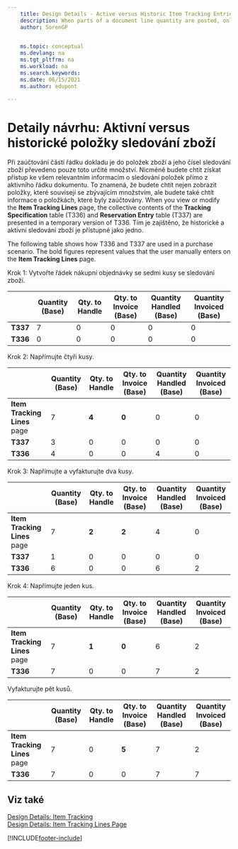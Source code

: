 ```yaml
---
    title: Design Details - Active versus Historic Item Tracking Entries
    description: When parts of a document line quantity are posted, only that quantity is transferred to the item ledger entries and its item tracking numbers.
    author: SorenGP

    
    ms.topic: conceptual
    ms.devlang: na
    ms.tgt_pltfrm: na
    ms.workload: na
    ms.search.keywords:
    ms.date: 06/15/2021
    ms.author: edupont

---
```

# Detaily návrhu: Aktivní versus historické položky sledování zboží
Při zaúčtování částí řádku dokladu je do položek zboží a jeho čísel sledování zboží převedeno pouze toto určité množství. Nicméně budete chtít získat přístup ke všem relevantním informacím o sledování položek přímo z aktivního řádku dokumentu. To znamená, že budete chtít nejen zobrazit položky, které souvisejí se zbývajícím množstvím, ale budete také chtít informace o položkách, které byly zaúčtovány. When you view or modify the **Item Tracking Lines** page, the collective contents of the **Tracking Specification** table (T336) and **Reservation Entry** table (T337) are presented in a temporary version of T336. Tím je zajištěno, že historické a aktivní sledování zboží je přístupné jako jedno.

The following table shows how T336 and T337 are used in a purchase scenario. The bold figures represent values that the user manually enters on the **Item Tracking Lines** page.

Krok 1: Vytvořte řádek nákupní objednávky se sedmi kusy se sledování zboží.

||**Quantity (Base)**|**Qty. to Handle**|**Qty. to Invoice (Base)**|**Quantity Handled (Base)**|**Quantity Invoiced (Base)**|  
|-|----------------------------------------------|--------------------------------------------|------------------------------------------------------|-------------------------------------------------------|--------------------------------------------------------|  
|**T337**|7|0|0|0|0|  
|**T336**|0|0|0|0|0|

Krok 2: Napřímujte čtyři kusy.

||**Quantity (Base)**|**Qty. to Handle**|**Qty. to Invoice (Base)**|**Quantity Handled (Base)**|**Quantity Invoiced (Base)**|  
|-|----------------------------------------------|--------------------------------------------|------------------------------------------------------|-------------------------------------------------------|--------------------------------------------------------|  
|**Item Tracking Lines** page|7|**4**|**0**|0|0|  
|**T337**|3|0|0|0|0|  
|**T336**|4|0|0|4|0|

Krok 3: Napřímujte a vyfakturujte dva kusy.

||**Quantity (Base)**|**Qty. to Handle**|**Qty. to Invoice (Base)**|**Quantity Handled (Base)**|**Quantity Invoiced (Base)**|  
|-|----------------------------------------------|--------------------------------------------|------------------------------------------------------|-------------------------------------------------------|--------------------------------------------------------|  
|**Item Tracking Lines** page|7|**2**|**2**|4|0|  
|**T337**|1|0|0|0|0|  
|**T336**|6|0|0|6|2|

Krok 4: Napřímujte jeden kus.

||**Quantity (Base)**|**Qty. to Handle**|**Qty. to Invoice (Base)**|**Quantity Handled (Base)**|**Quantity Invoiced (Base)**|  
|-|----------------------------------------------|--------------------------------------------|------------------------------------------------------|-------------------------------------------------------|--------------------------------------------------------|  
|**Item Tracking Lines** page|7|**1**|**0**|6|2|  
|**T336**|7|0|0|7|2|

Vyfakturujte pět kusů.

||**Quantity (Base)**|**Qty. to Handle**|**Qty. to Invoice (Base)**|**Quantity Handled (Base)**|**Quantity Invoiced (Base)**|  
|-|----------------------------------------------|--------------------------------------------|------------------------------------------------------|-------------------------------------------------------|--------------------------------------------------------|  
|**Item Tracking Lines** page|7|0|**5**|7|2|  
|**T336**|7|0|0|7|7|

## Viz také
[Design Details: Item Tracking](design-details-item-tracking.md)   
[Design Details: Item Tracking Lines Page](design-details-item-tracking-lines-window.md)


[!INCLUDE[footer-include](includes/footer-banner.md)]